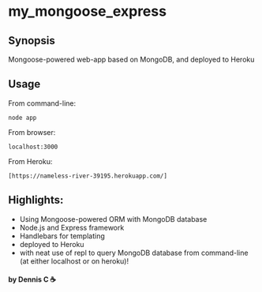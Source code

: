 # my_mongoose_express

Synopsis
-----
Mongoose-powered web-app based on MongoDB, and deployed to Heroku

Usage
-----
From command-line: 
```
node app
```

From browser: 
```
localhost:3000
```

From Heroku:
```
[https://nameless-river-39195.herokuapp.com/]
```

Highlights: 
-----
- Using Mongoose-powered ORM with MongoDB database
- Node.js and Express framework
- Handlebars for templating
- deployed to Heroku
- with neat use of repl to query MongoDB database from command-line (at either localhost or on heroku)!

#### by Dennis C :coffee:
